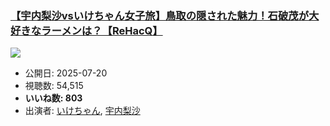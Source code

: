 ### [【宇内梨沙vsいけちゃん女子旅】鳥取の隠された魅力！石破茂が大好きなラーメンは？【ReHacQ】](https://www.youtube.com/watch?v=phNQGqZQuNE)
[![](https://img.youtube.com/vi/phNQGqZQuNE/sddefault.jpg)](https://www.youtube.com/watch?v=phNQGqZQuNE)
-   公開日: 2025-07-20
-   視聴数: 54,515
-   **いいね数: 803**
-   出演者: [いけちゃん](/rehacq_fan/people/いけちゃん "wikilink"), [宇内梨沙](/rehacq_fan/people/宇内梨沙 "wikilink")
